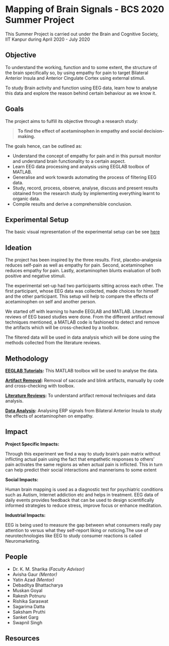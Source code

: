 # Mapping of Brain Signals - BCS 2020 Summer Project

This Summer Project is carried out under the Brain and Cognitive Society, IIT Kanpur during April 2020 - July 2020

## Objective

To understand the working, function and to some extent, the structure of the brain specifically so, by using empathy for pain to target Bilateral Anterior Insula and Anterior Cingulate Cortex using external stimuli.

To study Brain activity and function using EEG data, learn how to analyse this data and explore the reason behind certain behaviour as we know it. 

## Goals
The project aims to fulfill its objective through a research study:

>**To find the effect of acetaminophen in empathy and social decision-making.**

The goals hence, can be outlined as:

* Understand the concept of empathy for pain and in this pursuit monitor and understand brain functionality to a certain aspect.
* Learn EEG data processing and analysis using EEGLAB toolbox of MATLAB.
* Generalise and work towards automating the process of filtering EEG data.
* Study, record, process, observe, analyse, discuss and present results obtained from the research study by implementing everything learnt to organic data.
* Compile results and derive a comprehensible conclusion.

## Experimental Setup

The basic visual representation of the experimental setup can be see [here](https://drive.google.com/file/d/1HyKEVQfpubYEh-ObdRBeRtYcTsUdrU9C/view?usp=sharing)

## Ideation

The project has been inspired by the three results. First, placebo-analgesia reduces self-pain as well as empathy for pain. Second, acetaminophen reduces empathy for pain. Lastly, acetaminophen blunts evaluation of both positive and negative stimuli.

The experimental set-up had two participants sitting across each other. The first participant, whose EEG data was collected, made choices for himself and the other participant. This setup will help to compare the effects of acetaminophen on self and another person. 

We started off with learning to handle EEGLAB and MATLAB. Literature reviews of EEG based studies were done.  From the different artifact removal techniques mentioned, a MATLAB code is fashioned to detect and remove the artifacts which will be cross-checked by a toolbox. 

The filtered data will be used in data analysis which will be done using the methods collected from the literature reviews.

## Methodology

**[EEGLAB Tutorials](https://github.com/Debu922/BCS_Mapping_of_Brain_Signals_2020/tree/master/eeglab_tutorials):** This MATLAB toolbox will be used to analyse the data.

**[Artifact Removal](https://github.com/Debu922/BCS_Mapping_of_Brain_Signals_2020/tree/master/artifact_removal):** Removal of saccade and blink artifacts, manually by code and cross-checking with toolbox.

**[Literature Reviews](https://github.com/Debu922/BCS_Mapping_of_Brain_Signals_2020/tree/master/litrature_reviews):** To understand artifact removal techniques and data analysis.

**[Data Analysis](https://github.com/Debu922/BCS_Mapping_of_Brain_Signals_2020/tree/master/data_analysis):** Analysing ERP signals from Bilateral Anterior Insula to study the effects of acetaminophen on empathy.  

## Impact

**Project Specific Impacts:**

Through this experiment we find a way to study brain’s pain matrix without inflicting actual pain using the fact that empathetic responses to others’ pain activates the same regions as when actual pain is inflicted.
This in turn can help predict their social interactions and mannerisms to some extent

**Social Impacts:**

Human brain mapping is used as a diagnostic test for psychiatric conditions such as Autism, Internet addiction etc and helps in treatment.
EEG data of daily events provides feedback that can be used to design scientifically informed strategies to reduce stress, improve focus or enhance meditation.

**Industrial Impacts:**

EEG is being used to measure the gap between what consumers really pay attention to versus what they self-report liking or noticing.The use of neurotechnologies like EEG to study consumer reactions is called Neuromarketing.

## People
* Dr. K. M. Sharika *(Faculty Advisor)*
* Avisha Gaur *(Mentor)*
* Yatin Azad *(Mentor)*
* Debaditya Bhattacharya
* Muskan Goyal
* Rakesh Potnuru
* Rishika Saraswat
* Sagarima Datta
* Saksham Pruthi
* Sanket Garg
* Swapnil Singh

## Resources

